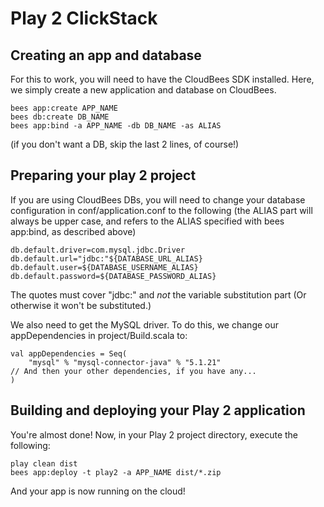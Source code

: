 # Play 2 ClickStack

## Creating an app and database

For this to work, you will need to have the CloudBees SDK installed. 
Here, we simply create a new application and database on CloudBees.

    bees app:create APP_NAME
    bees db:create DB_NAME
    bees app:bind -a APP_NAME -db DB_NAME -as ALIAS

(if you don't want a DB, skip the last 2 lines, of course!)

## Preparing your play 2 project

If you are using CloudBees DBs, you will need to change your database 
configuration in conf/application.conf to the following (the ALIAS part
will always be upper case, and refers to the ALIAS specified with 
bees app:bind, as described above)

    db.default.driver=com.mysql.jdbc.Driver
    db.default.url="jdbc:"${DATABASE_URL_ALIAS}
    db.default.user=${DATABASE_USERNAME_ALIAS}
    db.default.password=${DATABASE_PASSWORD_ALIAS}


The quotes must cover "jdbc:" and *not* the variable substitution part 
(Or otherwise it won't be substituted.)

We also need to get the MySQL driver. To do this, we change our 
appDependencies in project/Build.scala to:

    val appDependencies = Seq(
    	"mysql" % "mysql-connector-java" % "5.1.21"
    // And then your other dependencies, if you have any...
    )


## Building and deploying your Play 2 application

You're almost done! Now, in your Play 2 project directory, execute the 
following:

    play clean dist
    bees app:deploy -t play2 -a APP_NAME dist/*.zip

And your app is now running on the cloud! 
